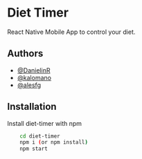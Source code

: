 
# Diet Timer

React Native Mobile App to control your diet.





## Authors

- [@DanielinR](https://github.com/DanielinR)
- [@kalomano](https://github.com/kalomano)
- [@alesfg](https://github.com/alesfg)




## Installation

Install diet-timer with npm

```bash
    cd diet-timer
    npm i (or npm install)
    npm start
```

    
